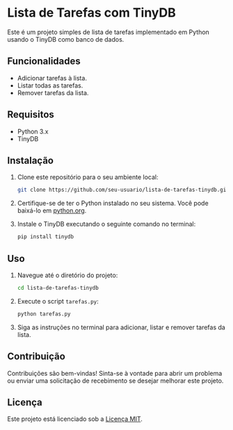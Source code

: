 # Lista de Tarefas com TinyDB

Este é um projeto simples de lista de tarefas implementado em Python usando o TinyDB como banco de dados.

## Funcionalidades

- Adicionar tarefas à lista.
- Listar todas as tarefas.
- Remover tarefas da lista.

## Requisitos

- Python 3.x
- TinyDB

## Instalação

1. Clone este repositório para o seu ambiente local:

    ```bash
    git clone https://github.com/seu-usuario/lista-de-tarefas-tinydb.git
    ```

2. Certifique-se de ter o Python instalado no seu sistema. Você pode baixá-lo em [python.org](https://www.python.org/downloads/).

3. Instale o TinyDB executando o seguinte comando no terminal:

    ```bash
    pip install tinydb
    ```

## Uso

1. Navegue até o diretório do projeto:

    ```bash
    cd lista-de-tarefas-tinydb
    ```

2. Execute o script `tarefas.py`:

    ```bash
    python tarefas.py
    ```

3. Siga as instruções no terminal para adicionar, listar e remover tarefas da lista.

## Contribuição

Contribuições são bem-vindas! Sinta-se à vontade para abrir um problema ou enviar uma solicitação de recebimento se desejar melhorar este projeto.

## Licença

Este projeto está licenciado sob a [Licença MIT](LICENSE).
